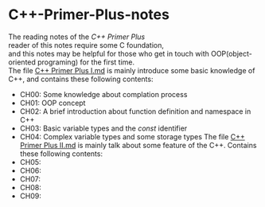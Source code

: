 # C++-Primer-Plus-notes
The reading notes of the *C++ Primer Plus*<br>
reader of this notes require some C foundation,<br>
and this notes may be helpful for those who get in touch with OOP(object-oriented programing) for the first time.<br>
The file [C++ Primer Plus I.md](./C++%20Primer%20Plus.%20I.md) is mainly introduce some basic knowledge of C++, and contains these following contents:
- CH00: Some knowledge about complation process
- CH01: OOP concept
- CH02: A brief introduction about function definition and namespace in C++
- CH03: Basic variable types and the *const* identifier 
- CH04: Complex variable types and some storage types
The file [C++ Primer Plus II.md](./C++%20Primer%20Plus.%20II.md) is mainly talk about some feature of the C++. Contains these following contents:
- CH05:
- CH06:
- CH07:
- CH08:
- CH09:
